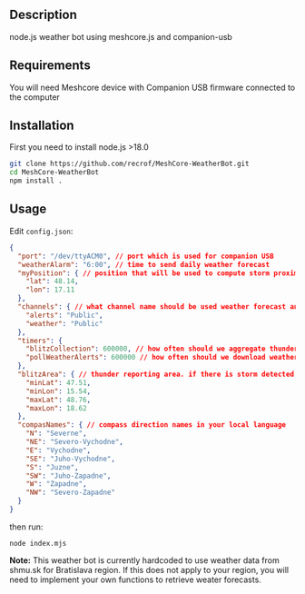 ## Description
node.js weather bot using meshcore.js and companion-usb

## Requirements
You will need Meshcore device with Companion USB firmware connected to the computer

## Installation
First you need to install node.js >18.0
```sh
git clone https://github.com/recrof/MeshCore-WeatherBot.git
cd MeshCore-WeatherBot
npm install .
```

## Usage
Edit `config.json`:
```json
{
  "port": "/dev/ttyACM0", // port which is used for companion USB
  "weatherAlarm": "6:00", // time to send daily weather forecast
  "myPosition": { // position that will be used to compute storm proximity alert
    "lat": 48.14, 
    "lon": 17.11
  },
  "channels": { // what channel name should be used weather forecast and alerts
    "alerts": "Public",
    "weather": "Public"
  },
  "timers": { 
    "blitzCollection": 600000, // how often should we aggregate thunder data for evaluation
    "pollWeatherAlerts": 600000 // how often should we download weather altert data
  },
  "blitzArea": { // thunder reporting area. if there is storm detected inside, report it
    "minLat": 47.51,
    "minLon": 15.54,
    "maxLat": 48.76,
    "maxLon": 18.62
  },
  "compasNames": { // compass direction names in your local language
    "N": "Severne",
    "NE": "Severo-Vychodne",
    "E": "Vychodne",
    "SE": "Juho-Vychodne",
    "S": "Juzne",
    "SW": "Juho-Zapadne",
    "W": "Zapadne",
    "NW": "Severo-Zapadne"
  }
}
```
then run:
```
node index.mjs
```


**Note:**
This weather bot is currently hardcoded to use weather data from shmu.sk for Bratislava region.
If this does not apply to your region, you will need to implement your own functions to retrieve weater forecasts.
